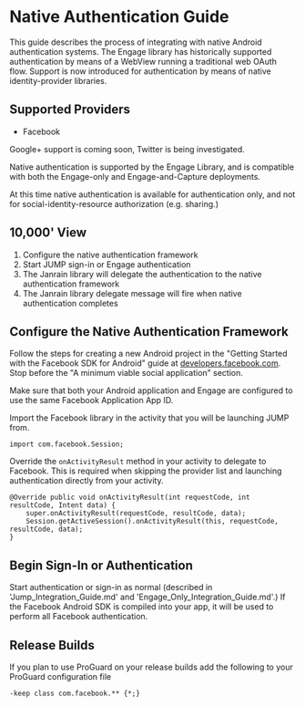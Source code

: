 # Native Authentication Guide

This guide describes the process of integrating with native Android authentication systems. The Engage library
has historically supported authentication by means of a WebView running a traditional web OAuth flow. Support
is now introduced for authentication by means of native identity-provider libraries.

## Supported Providers

- Facebook

Google+ support is coming soon, Twitter is being investigated.

Native authentication is supported by the Engage Library, and is compatible with both the Engage-only and
Engage-and-Capture deployments.

At this time native authentication is available for authentication only, and not for social-identity-resource
authorization (e.g. sharing.)

## 10,000' View
1. Configure the native authentication framework
2. Start JUMP sign-in or Engage authentication
3. The Janrain library will delegate the authentication to the native authentication framework
4. The Janrain library delegate message will fire when native authentication completes

## Configure the Native Authentication Framework


Follow the steps for creating a new Android project in the "Getting Started with the Facebook SDK for Android"
guide at [developers.facebook.com](developers.facebook.com). Stop before the "A minimum viable social
application" section.

Make sure that both your Android application and Engage are configured to use the same Facebook Application
App ID.


Import the Facebook library in the activity that you will be launching JUMP from.

    import com.facebook.Session;

Override the `onActivityResult` method in your activity to delegate to Facebook. This is required when
skipping the provider list and launching authentication directly from your activity.

    @Override public void onActivityResult(int requestCode, int resultCode, Intent data) {
        super.onActivityResult(requestCode, resultCode, data);
        Session.getActiveSession().onActivityResult(this, requestCode, resultCode, data);
    }

## Begin Sign-In or Authentication

Start authentication or sign-in as normal (described in 'Jump\_Integration\_Guide.md' and
'Engage\_Only\_Integration\_Guide.md'.) If the Facebook Android SDK is compiled into your app, it will be used
to perform all Facebook authentication.

## Release Builds

If you plan to use ProGuard on your release builds add the following to your ProGuard configuration file

    -keep class com.facebook.** {*;}
